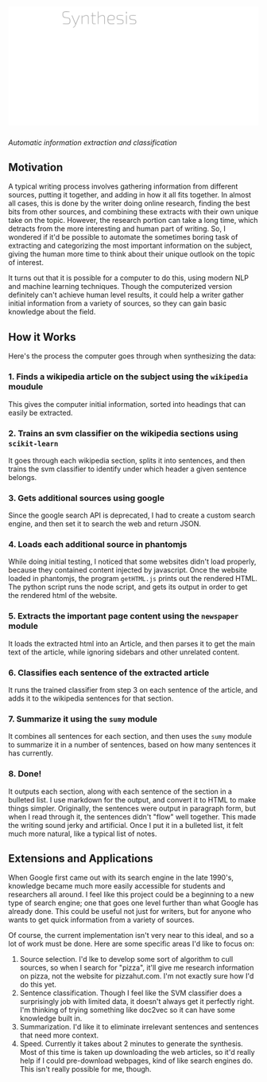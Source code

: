 
# ![Synthesis](https://raw.githubusercontent.com/supermdguy/synthesis/master/static/images/logo.png)
*Automatic information extraction and classification*

## Motivation
A typical writing process involves gathering information from different sources, putting it together,
and adding in how it all fits together.  In almost all cases, this is done by the writer doing online research, finding the best
bits from other sources, and combining these extracts with their own unique take on the topic.  However, the research
portion can take a long time, which detracts from the more interesting and human part of writing.  So, I wondered if it'd be possible
to automate the sometimes boring task of extracting and categorizing the most important information on the subject, giving the
human more time to think about their unique outlook on the topic of interest.

It turns out that it is possible for a computer to do this, using modern NLP and machine learning techniques.  Though the
computerized version definitely can't achieve human level results, it could help a writer gather initial information from a variety
of sources, so they can gain basic knowledge about the field.

## How it Works
Here's the process the computer goes through when synthesizing the data:

### 1. Finds a wikipedia article on the subject using the `wikipedia` moudule
This gives the computer initial information, sorted into headings that can easily be extracted.

### 2. Trains an svm classifier on the wikipedia sections using `scikit-learn`
It goes through each wikipedia section, splits it into sentences, and then trains the svm classifier to identify under which header
a given sentence belongs.

### 3. Gets additional sources using google
Since the google search API is deprecated, I had to create a custom search engine, and then set it to search the web and return JSON.

### 4. Loads each additional source in phantomjs
While doing initial testing, I noticed that some websites didn't load properly, because they contained content injected by javascript.
Once the website loaded in phantomjs, the program `getHTML.js` prints out the rendered HTML.  The python script runs the node script,
and gets its output in order to get the rendered html of the website.

### 5. Extracts the important page content using the `newspaper` module
It loads the extracted html into an Article, and then parses it to get the main text of the article, while ignoring sidebars and other
unrelated content.

### 6. Classifies each sentence of the extracted article
It runs the trained classifier from step 3 on each sentence of the article, and adds it to the wikipedia sentences for that section.

### 7. Summarize it using the `sumy` module
It combines all sentences for each section, and then uses the `sumy` module to summarize it in a number of sentences, based on how many
sentences it has currently.

### 8. Done!
It outputs each section, along with each sentence of the section in a bulleted list.  I use markdown for the output, and convert it to
HTML to make things simpler.  Originally, the sentences were output in paragraph form, but when I read through it, the sentences
didn't "flow" well together.  This made the writing sound jerky and artificial.  Once I put it in a bulleted list, it felt much more
natural, like a typical list of notes.

## Extensions and Applications
When Google first came out with its search engine in the late 1990's, knowledge became much more easily accessible for students and
researchers all around.  I feel like this project could be a beginning to a new type of search engine; one that goes one level further
than what Google has already done.  This could be useful not just for writers, but for anyone who wants to get quick information from
a variety of sources.

Of course, the current implementation isn't very near to this ideal, and so a lot of work must be done. Here are some specific areas I'd
like to focus on:

1. Source selection. I'd lke to develop some sort of algorithm to cull sources, so when I search for "pizza", it'll give me research
information on pizza, not the website for pizzahut.com.  I'm not exactly sure how I'd do this yet.
2. Sentence classification.  Though I feel like the SVM classifier does a surprisingly job with limited data, it doesn't always get
it perfectly right.  I'm thinking of trying something like doc2vec so it can have some knowledge built in.
3. Summarization.  I'd like it to eliminate irrelevant sentences and sentences that need more context.
4. Speed.  Currently it takes about 2 minutes to generate the synthesis.  Most of this time is taken up downloading the web articles, so
it'd really help if I could pre-download webpages, kind of like search engines do.  This isn't really possible for me, though.
